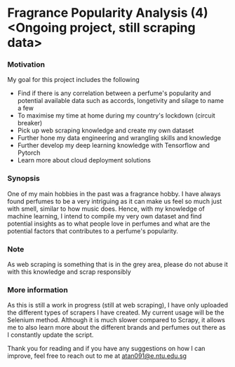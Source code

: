 # Fragrance Popularity Analysis (4) <Ongoing project, still scraping data>

### Motivation
My goal for this project includes the following
- Find if there is any correlation between a perfume's popularity and potential available data such as accords, longetivity and silage to name a few
- To maximise my time at home during my country's lockdown (circuit breaker)
- Pick up web scraping knowledge and create my own dataset
- Further hone my data engineering and wrangling skills and knowledge
- Further develop my deep learning knowledge with Tensorflow and Pytorch
- Learn more about cloud deployment solutions

### Synopsis
One of my main hobbies in the past was a fragrance hobby. I have always found perfumes to be a very intriguing as it can make us feel so much just with smell, similar to how music does. Hence, with my knowledge of machine learning, I intend to compile my very own dataset and find potential insights as to what people love in perfumes and what are the potential factors that contributes to a perfume's popularity.

### Note
As web scraping is something that is in the grey area, please do not abuse it with this knowledge and scrap responsibly

### More information
As this is still a work in progress (still at web scraping), I have only uploaded the different types of scrapers I have created. My current usage will be the Selenium method. Although it is much slower compared to Scrapy, it allows me to also learn more about the different brands and perfumes out there as I constantly update the script. 

Thank you for reading and if you have any suggestions on how I can improve, feel free to reach out to me at atan091@e.ntu.edu.sg
